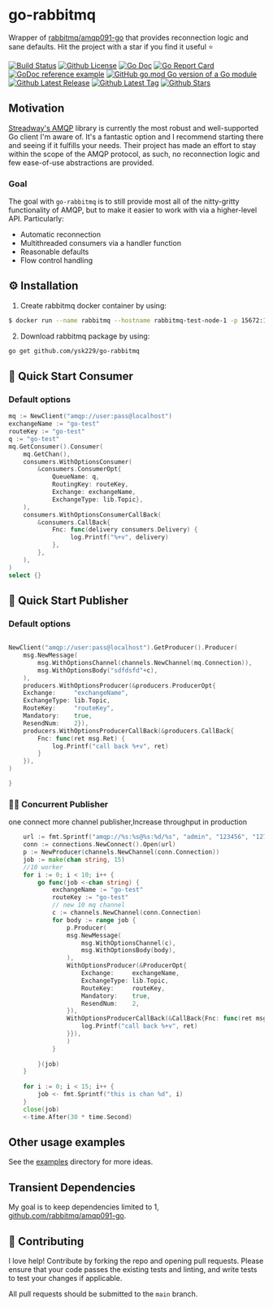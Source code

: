 # go-rabbitmq

Wrapper of [rabbitmq/amqp091-go](https://github.com/rabbitmq/amqp091-go) that provides reconnection logic and sane defaults. Hit the project with a star if you find it useful ⭐

[![Build Status](https://github.com/ysk229/go-rabbitmq/workflows/Go/badge.svg)](https://github.com/ysk229/go-rabbitmq/actions)
[![Github License](https://img.shields.io/github/license/ysk229/go-rabbitmq.svg?style=flat)](https://github.com/ysk229/go-rabbitmq/blob/master/LICENSE)
[![Go Doc](https://godoc.org/github.com/ysk229/go-rabbitmq?status.svg)](https://pkg.go.dev/github.com/ysk229/go-rabbitmq)
[![Go Report Card](https://goreportcard.com/badge/github.com/ysk229/go-rabbitmq)](https://goreportcard.com/report/github.com/ysk229/go-rabbitmq)
[![GoDoc reference example](https://img.shields.io/badge/godoc-reference-blue.svg)](https://godoc.org/github.com/ysk229/go-rabbitmq)
[![GitHub go.mod Go version of a Go module](https://img.shields.io/github/go-mod/go-version/gomods/athens.svg)](https://github.com/ysk229/go-rabbitmq)
[![Github Latest Release](https://img.shields.io/github/release/ysk229/go-rabbitmq.svg?style=flat)](https://github.com/ysk229/go-rabbitmq/releases/latest)
[![Github Latest Tag](https://img.shields.io/github/tag/ysk229/go-rabbitmq.svg?style=flat)](https://github.com/ysk229/go-rabbitmq/tags)
[![Github Stars](https://img.shields.io/github/stars/ysk229/go-rabbitmq.svg?style=flat)](https://github.com/ysk229/go-rabbitmq/stargazers)

## Motivation

[Streadway's AMQP](https://github.com/rabbitmq/amqp091-go) library is currently the most robust and well-supported Go client I'm aware of. It's a fantastic option and I recommend starting there and seeing if it fulfills your needs. Their project has made an effort to stay within the scope of the AMQP protocol, as such, no reconnection logic and few ease-of-use abstractions are provided.

### Goal

The goal with `go-rabbitmq` is to still provide most all of the nitty-gritty functionality of AMQP, but to make it easier to work with via a higher-level API. Particularly:

* Automatic reconnection
* Multithreaded consumers via a handler function
* Reasonable defaults
* Flow control handling

## ⚙️ Installation

1. Create rabbitmq docker container by using:
```bash
$ docker run --name rabbitmq --hostname rabbitmq-test-node-1 -p 15672:15672 -p 5672:5672 -e RABBITMQ_DEFAULT_USER=root -e RABBITMQ_DEFAULT_PASS=123123 -d rabbitmq:3.8.5-management
```

2. Download rabbitmq package by using:
```bash
go get github.com/ysk229/go-rabbitmq
```

## 🚀 Quick Start Consumer

### Default options

```go
mq := NewClient("amqp://user:pass@localhost") 
exchangeName := "go-test"
routeKey := "go-test"
q := "go-test"
mq.GetConsumer().Consumer(
    mq.GetChan(),
    consumers.WithOptionsConsumer(
        &consumers.ConsumerOpt{
			QueueName: q,
			RoutingKey: routeKey,
			Exchange: exchangeName,
			ExchangeType: lib.Topic},
    ),
    consumers.WithOptionsConsumerCallBack(
        &consumers.CallBack{
			Fnc: func(delivery consumers.Delivery) {
				 log.Printf("%+v", delivery)
            },
        },
    ),
)
select {}
```


## 🚀 Quick Start Publisher

### Default options

```go

NewClient("amqp://user:pass@localhost").GetProducer().Producer(
    msg.NewMessage(
        msg.WithOptionsChannel(channels.NewChannel(mq.Connection)),
        msg.WithOptionsBody("sdfdsfd"+c), 
	),
    producers.WithOptionsProducer(&producers.ProducerOpt{
    Exchange:     "exchangeName",
    ExchangeType: lib.Topic,
    RouteKey:     "routeKey",
    Mandatory:    true,
    ResendNum:    2}),
    producers.WithOptionsProducerCallBack(&producers.CallBack{
		Fnc: func(ret msg.Ret) {
            log.Printf("call back %+v", ret)
        }
	}),
)

}

```

### 🚀🚀 Concurrent Publisher

one connect more channel publisher,Increase throughput in production

```go
    url := fmt.Sprintf("amqp://%s:%s@%s:%d/%s", "admin", "123456", "127.0.0.1", 5672, "")
    conn := connections.NewConnect().Open(url)
    p := NewProducer(channels.NewChannel(conn.Connection))
    job := make(chan string, 15)
    //10 worker
    for i := 0; i < 10; i++ {
        go func(job <-chan string) {
            exchangeName := "go-test"
            routeKey := "go-test"
            // new 10 mq channel
            c := channels.NewChannel(conn.Connection)
            for body := range job {
                p.Producer(
                msg.NewMessage(
                    msg.WithOptionsChannel(c),
                    msg.WithOptionsBody(body),
                ),
                WithOptionsProducer(&ProducerOpt{
                    Exchange:     exchangeName,
                    ExchangeType: lib.Topic,
                    RouteKey:     routeKey,
                    Mandatory:    true,
                    ResendNum:    2,
                }),
                WithOptionsProducerCallBack(&CallBack{Fnc: func(ret msg.Ret) {
                    log.Printf("call back %+v", ret)                
                }}),
                )
            }
        
        }(job)
    }
    
    for i := 0; i < 15; i++ {
        job <- fmt.Sprintf("this is chan %d", i)
    }
    close(job)
    <-time.After(30 * time.Second)
```


## Other usage examples

See the [examples](_examples) directory for more ideas.



## Transient Dependencies

My goal is to keep dependencies limited to 1, [github.com/rabbitmq/amqp091-go](https://github.com/rabbitmq/amqp091-go).

## 👏 Contributing

I love help! Contribute by forking the repo and opening pull requests. Please ensure that your code passes the existing tests and linting, and write tests to test your changes if applicable.

All pull requests should be submitted to the `main` branch.
